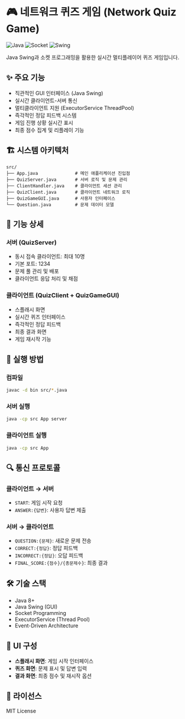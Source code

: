 # 🎮 네트워크 퀴즈 게임 (Network Quiz Game)

![Java](https://img.shields.io/badge/Java-ED8B00?style=for-the-badge&logo=openjdk&logoColor=white)
![Socket](https://img.shields.io/badge/Socket-010101?style=for-the-badge&logo=socket.io&logoColor=white)
![Swing](https://img.shields.io/badge/Swing-43B02A?style=for-the-badge&logo=java&logoColor=white)

Java Swing과 소켓 프로그래밍을 활용한 실시간 멀티플레이어 퀴즈 게임입니다.

## ✨ 주요 기능

- 직관적인 GUI 인터페이스 (Java Swing)
- 실시간 클라이언트-서버 통신
- 멀티클라이언트 지원 (ExecutorService ThreadPool)
- 즉각적인 정답 피드백 시스템
- 게임 진행 상황 실시간 표시
- 최종 점수 집계 및 리플레이 기능

## 🏗️ 시스템 아키텍처

```
src/
├── App.java              # 메인 애플리케이션 진입점
├── QuizServer.java       # 서버 로직 및 문제 관리
├── ClientHandler.java    # 클라이언트 세션 관리
├── QuizClient.java       # 클라이언트 네트워크 로직
├── QuizGameGUI.java      # 사용자 인터페이스
└── Question.java         # 문제 데이터 모델
```

## 🎯 기능 상세

### 서버 (QuizServer)
- 동시 접속 클라이언트: 최대 10명
- 기본 포트: 1234
- 문제 풀 관리 및 배포
- 클라이언트 응답 처리 및 채점

### 클라이언트 (QuizClient + QuizGameGUI)
- 스플래시 화면
- 실시간 퀴즈 인터페이스
- 즉각적인 정답 피드백
- 최종 결과 화면
- 게임 재시작 기능

## 🚀 실행 방법

### 컴파일
```bash
javac -d bin src/*.java
```

### 서버 실행
```bash
java -cp src App server
```

### 클라이언트 실행
```bash
java -cp src App
```

## 🔍 통신 프로토콜

### 클라이언트 → 서버
- `START`: 게임 시작 요청
- `ANSWER:{답변}`: 사용자 답변 제출

### 서버 → 클라이언트
- `QUESTION:{문제}`: 새로운 문제 전송
- `CORRECT:{정답}`: 정답 피드백
- `INCORRECT:{정답}`: 오답 피드백
- `FINAL_SCORE:{점수}/{총문제수}`: 최종 결과

## 🛠️ 기술 스택

- Java 8+
- Java Swing (GUI)
- Socket Programming
- ExecutorService (Thread Pool)
- Event-Driven Architecture

## 🎨 UI 구성

- **스플래시 화면**: 게임 시작 인터페이스
- **퀴즈 화면**: 문제 표시 및 답변 입력
- **결과 화면**: 최종 점수 및 재시작 옵션

## 📝 라이선스

MIT License